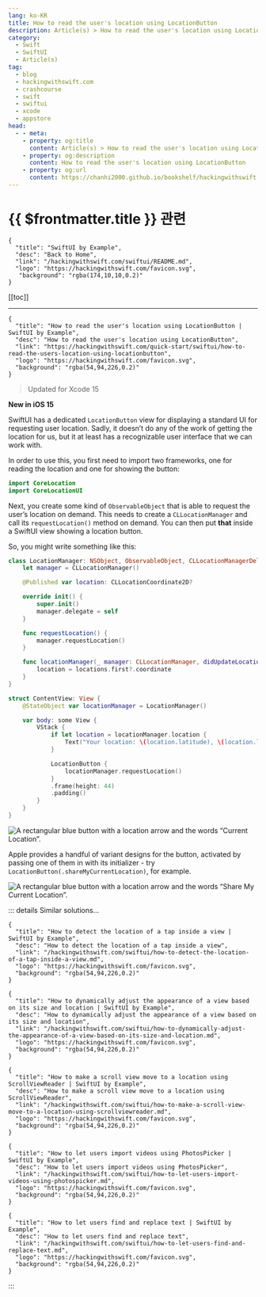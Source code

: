 ```yaml
---
lang: ko-KR
title: How to read the user's location using LocationButton
description: Article(s) > How to read the user's location using LocationButton
category:
  - Swift
  - SwiftUI
  - Article(s)
tag: 
  - blog
  - hackingwithswift.com
  - crashcourse
  - swift
  - swiftui
  - xcode
  - appstore
head:
  - - meta:
    - property: og:title
      content: Article(s) > How to read the user's location using LocationButton
    - property: og:description
      content: How to read the user's location using LocationButton
    - property: og:url
      content: https://chanhi2000.github.io/bookshelf/hackingwithswift.com/swiftui/how-to-read-the-users-location-using-locationbutton.html
---
```


# {{ $frontmatter.title }} 관련

```component VPCard
{
  "title": "SwiftUI by Example",
  "desc": "Back to Home",
  "link": "/hackingwithswift.com/swiftui/README.md",
  "logo": "https://hackingwithswift.com/favicon.svg",
   "background": "rgba(174,10,10,0.2)"
}
```

[[toc]]

---

```component VPCard
{
  "title": "How to read the user's location using LocationButton | SwiftUI by Example",
  "desc": "How to read the user's location using LocationButton",
  "link": "https://hackingwithswift.com/quick-start/swiftui/how-to-read-the-users-location-using-locationbutton",
  "logo": "https://hackingwithswift.com/favicon.svg",
  "background": "rgba(54,94,226,0.2)"
}
```

> Updated for Xcode 15

**New in iOS 15**

SwiftUI has a dedicated `LocationButton` view for displaying a standard UI for requesting user location. Sadly, it doesn’t do any of the work of getting the location for us, but it at least has a recognizable user interface that we can work with.

In order to use this, you first need to import two frameworks, one for reading the location and one for showing the button:

```swift
import CoreLocation
import CoreLocationUI
```

Next, you create some kind of `ObservableObject` that is able to request the user’s location on demand. This needs to create a `CLLocationManager` and call its `requestLocation()` method on demand. You can then put **that** inside a SwiftUI view showing a location button.

So, you might write something like this:

```swift
class LocationManager: NSObject, ObservableObject, CLLocationManagerDelegate {
    let manager = CLLocationManager()

    @Published var location: CLLocationCoordinate2D?

    override init() {
        super.init()
        manager.delegate = self
    }

    func requestLocation() {
        manager.requestLocation()
    }

    func locationManager(_ manager: CLLocationManager, didUpdateLocations locations: [CLLocation]) {
        location = locations.first?.coordinate
    }
}

struct ContentView: View {
    @StateObject var locationManager = LocationManager()

    var body: some View {
        VStack {
            if let location = locationManager.location {
                Text("Your location: \(location.latitude), \(location.longitude)")
            }

            LocationButton {
                locationManager.requestLocation()
            }
            .frame(height: 44)
            .padding()
        }
    }
}
```

![A rectangular blue button with a location arrow and the words “Current Location”.](https://hackingwithswift.com/img/books/quick-start/swiftui/how-to-read-the-users-location-using-locationbutton-1~dark@2x.png)

Apple provides a handful of variant designs for the button, activated by passing one of them in with its initializer - try `LocationButton(.shareMyCurrentLocation)`, for example.

![A rectangular blue button with a location arrow and the words “Share My Current Location”.](https://hackingwithswift.com/img/books/quick-start/swiftui/how-to-read-the-users-location-using-locationbutton-2~dark@2x.png)

::: details Similar solutions…

```component VPCard
{
  "title": "How to detect the location of a tap inside a view | SwiftUI by Example",
  "desc": "How to detect the location of a tap inside a view",
  "link": "/hackingwithswift.com/swiftui/how-to-detect-the-location-of-a-tap-inside-a-view.md",
  "logo": "https://hackingwithswift.com/favicon.svg",
  "background": "rgba(54,94,226,0.2)"
}
```

```component VPCard
{
  "title": "How to dynamically adjust the appearance of a view based on its size and location | SwiftUI by Example",
  "desc": "How to dynamically adjust the appearance of a view based on its size and location",
  "link": "/hackingwithswift.com/swiftui/how-to-dynamically-adjust-the-appearance-of-a-view-based-on-its-size-and-location.md",
  "logo": "https://hackingwithswift.com/favicon.svg",
  "background": "rgba(54,94,226,0.2)"
}
```

```component VPCard
{
  "title": "How to make a scroll view move to a location using ScrollViewReader | SwiftUI by Example",
  "desc": "How to make a scroll view move to a location using ScrollViewReader",
  "link": "/hackingwithswift.com/swiftui/how-to-make-a-scroll-view-move-to-a-location-using-scrollviewreader.md",
  "logo": "https://hackingwithswift.com/favicon.svg",
  "background": "rgba(54,94,226,0.2)"
}
```

```component VPCard
{
  "title": "How to let users import videos using PhotosPicker | SwiftUI by Example",
  "desc": "How to let users import videos using PhotosPicker",
  "link": "/hackingwithswift.com/swiftui/how-to-let-users-import-videos-using-photospicker.md",
  "logo": "https://hackingwithswift.com/favicon.svg",
  "background": "rgba(54,94,226,0.2)"
}
```

```component VPCard
{
  "title": "How to let users find and replace text | SwiftUI by Example",
  "desc": "How to let users find and replace text",
  "link": "/hackingwithswift.com/swiftui/how-to-let-users-find-and-replace-text.md",
  "logo": "https://hackingwithswift.com/favicon.svg",
  "background": "rgba(54,94,226,0.2)"
}
```

:::

